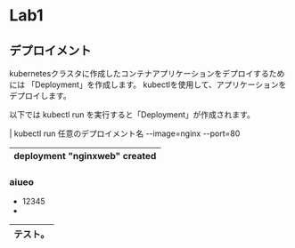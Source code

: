 # Lab1

## デプロイメント
kubernetesクラスタに作成したコンテナアプリケーションをデプロイするためには 「Deployment」を作成します。 kubectlを使用して、アプリケーションをデプロイします。

以下では kubectl run を実行すると「Deployment」が作成されます。

| kubectl run 任意のデプロイメント名 --image=nginx --port=80

deployment "nginxweb" created|
|:-|

### aiueo

* 12345
* 
|テスト。|
|:-|
